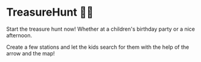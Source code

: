 # TreasureHunt 🏴‍☠️

Start the treasure hunt now! Whether at a children's birthday party or a nice afternoon.

Create a few stations and let the kids search for them with the help of the arrow and the map!
